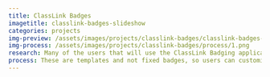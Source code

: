 ```yaml
---
title: ClassLink Badges
imagetitle: classlink-badges-slideshow
categories: projects
img-preview: /assets/images/projects/classlink-badges/classlink-badges-slideshow/1.png
img-process: /assets/images/projects/classlink-badges/process/1.png
research: Many of the users that will use the ClassLink Badging application consists of teachers and students, as well as administrators in school districts. Badges are used to gamify the classroom as validated indicators of accomplishment, skill, quality, or interest. The teachers or admins often distribute the badges, and the students receive them. Therefore, designing the badges required more attention to the visual cue of the students.
process: These are templates and not fixed badges, so users can customize the icon and text of the badge. There are three different types of badges. I separated them into three sets. The first set consists of badges with only text, the second set consists of badges with only an image, and the last set of badges have both text and image. I have also curtailed a specific range of colors for these badges. Each color palette consists of five colors, and each color in a palette is established with a certain amount of brightness, which keeps the badges consistent. I mainly used Illustrator to design the badges, and later exported the badges to Figma for ease of access.
---
```

